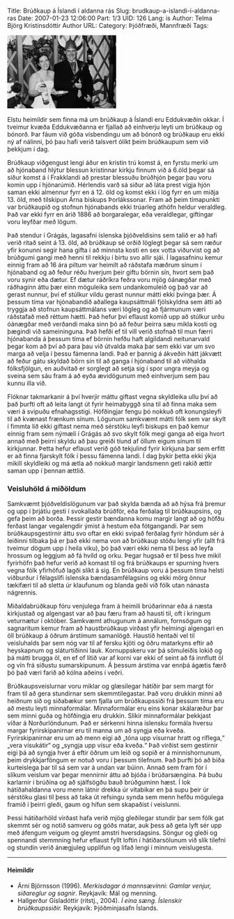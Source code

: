 Title: Brúðkaup á Íslandi í aldanna rás
Slug: brudkaup-a-islandi-i-aldanna-ras
Date: 2007-01-23 12:06:00
Part: 1/3
UID: 126
Lang: is
Author: Telma Björg Kristinsdóttir
Author URL:
Category: Þjóðfræði, Mannfræði
Tags:

![Víkingabrúðkaup](275.jpg)

Elstu heimildir sem finna má um brúðkaup á Íslandi eru Eddukvæðin okkar. Í tveimur kvæða Eddukvæðanna er fjallað að einhverju leyti um brúðkaup og bónorð. Þar fáum við góða vísbendingu um að bónorð og brúðkaup eru ekki ný af nálinni, þó þau hafi verið talsvert ólíkt þeim brúðkaupum sem við þekkjum í dag.

Brúðkaup viðgengust lengi áður en kristin trú komst á, en fyrstu merki um að hjónaband hlýtur blessun kristinnar kirkju finnum við á 6.öld þegar sá siður komst á í Frakklandi að prestar blessuðu brúðhjón þegar þau voru komin upp í hjónarúmið. Hérlendis varð sá siður að láta prest vígja hjón saman ekki almennur fyrr en á 12. öld og komst ekki í lög fyrr en um miðja 13. öld, með tilskipun Árna biskups Þorlákssonar. Fram að þeim tímapunkti var brúðkaupið og stofnun hjónabands ekki trúarleg athöfn heldur veraldleg. Það var ekki fyrr en árið 1886 að borgaralegar, eða veraldlegar, giftingar voru leyfðar með lögum.

Það stendur í Grágás, lagasafni íslenska þjóðveldisins sem talið er að hafi verið ritað seint á 13. öld, að brúðkaup sé orðið löglegt þegar sá sem ræður yfir konunni segir hana gifta í að minnsta kosti en sex votta viðurvist og að brúðgumi gangi með henni til rekkju í birtu svo allir sjái. Í lagasafninu kemur einnig fram að 16 ára piltum var heimilt að ráðstafa mæðrum sínum í hjónaband og að feður réðu hverjum þeir giftu börnin sín, hvort sem það voru synir eða dætur. Ef dætur ráðríkra feðra voru mjög óánægðar með ráðhaginn áttu þær einn möguleika sem undankomuleið og það var að gerast nunnur, því ef stúlkur vildu gerast nunnur mátti ekki þvinga þær. Á þessum tíma var hjónabandið aðallega kaupsáttmáli fjölskyldna sem átti að tryggja að stofnun kaupsáttmálans væri lögleg og að fjármunum væri ráðstafað með réttum hætti.  Það hefur því eflaust komið upp að stúlkur urðu óánægðar með verðandi maka sinn þó að feður þeirra sæu mikla kosti og þægindi við sameininguna. Það hefði ef til vill verið stofnað til mun færri hjónabanda á þessum tíma ef börnin hefðu haft algildandi neitunarvald þegar kom að því að para þau við útvalda maka þar sem ekki var um svo marga að velja í þessu fámenna landi. Það er þannig á ákveðin hátt jákvætt að feður gátu skyldað börn sín til að ganga í hjónaband til að viðhalda fólksfjölgun, en auðvitað er sorglegt að setja sig í spor ungra meyja og sveina sem sáu fram á að eyða ævidögunum með einhverjum sem þau kunnu illa við.

Flóknar takmarkanir á því hverjir máttu giftast vegna skyldleika ullu því að það þurfti oft að leita langt út fyrir heimabyggð sína til að finna maka sem væri á svipuðu efnahagsstigi. Höfðingjar fengu þó nokkuð oft konungsleyfi til að kvænast frænkum sínum. Lögunum samkvæmt mátti fólk sem var skylt í fimmta lið ekki giftast nema með sérstöku leyfi biskups en það kemur einnig fram sem nýmæli í Grágás að svo skylt fólk megi ganga að eiga hvort annað með þeirri skyldu að þau greiði tíund af öllum eigum sínum til kirkjunnar. Þetta hefur eflaust verið góð tekjulind fyrir kirkjuna þar sem erfitt er að finna fjarskylt fólk í þessu fámenna landi. Í dag þykir þetta ekki ýkja mikill skyldleiki og má ætla að nokkuð margir landsmenn geti rakið ættir saman upp í þennan ættlið.

### Veisluhöld á miðöldum

Samkvæmt þjóðveldislögunum var það skylda bænda að að hýsa frá þremur og upp í þrjátíu gesti í svokallaða brúðför, eða ferðalag til brúðkaupsins, og gefa þeim að borða.  Þessir gestir bændanna komu margir langt að og höfðu ferðast langar vegalengdir ýmist á hestum eða fótgangandi. Þar sem brúðkaupsgestirnir áttu svo oftar en ekki svipað ferðalag fyrir höndum sér á leiðinni tilbaka þá er það ekki nema von að brúðkaup stóðu lengi yfir (allt frá tveimur dögum upp í heila viku), þó það væri ekki nema til þess að leyfa hrossum og leggjum að fá hvíld og orku. Þegar hugsað er til þess hve mikil fyrirhöfn það hefur verið að komast til og frá brúðkaups er spurning  hvers vegna fólk yfirhöfuð lagði slíkt á sig. En brúðkaup voru á þessum tíma helsti viðburður í félagslífi íslenska bændasamfélagsins og ekki mörg önnur tækifæri til að sletta úr klaufunum og blanda geði við fólk utan nánasta nágrennis.

Miðaldabrúðkaup fóru venjulega fram á heimili brúðarinnar eða á næsta kirkjustað og algengast var að þau færu fram að hausti til, oft í kringum veturnætur í október. Samkvæmt athugunum á annálum, fornsögum og sagnaritum kemur fram að haustbrúðkaup virðast yfir helmingi algengari en öll brúðkaup á öðrum árstímum samanlögð. Haustið hentaði vel til veisluhalds þar sem nóg var til af fersku kjöti og öðru matarkyns eftir að heyskapnum og sláturtíðinni lauk. Kornuppskeru var þá sömuleiðis lokið og þá mátti brugga öl, en ef of lítið var af korni var ekki of seint að fá innflutt öl og vín frá síðustu sumarskipunum. Á þessum árstíma var ennþá ágætis færð þó það væri farið að kólna aðeins í veðri.

Brúðkaupsveislurnar voru miklar og glæsilegar hátíðir þar sem margt fór fram til að gera stundirnar sem skemmtilegastar. Það voru drukkin minni að heiðnum sið og siðabækur sem fjalla um brúðkaupssiði frá þessum tíma eru að mestu leyti minnaformálar. Minnaformálar eru eins konar skálaræður þar sem minni guða og höfðingja eru drukkin. Slíkir minnaformálar þekkjast víðar á Norðurlöndunum. Það er sérkenni hinna íslensku formála hversu margar fyrirskipanirnar eru til manna um að syngja eða kveða. Fyrirskipanirnar eru um að menn eigi að „tóna upp vísurnar hratt og ríflega,“ „vera vísukátir“ og „syngja upp vísur eða kveða.“ Það virðist sem gestirnir eigi þá að syngja hver á eftir öðrum um leið og sopið er á minnishornunum, þeim drykkjarföngum er notuð voru í þessum tilefnum. Það þurfti þó að bíða kurteislega þar til sá sem var á undan var búinn. Annað sem fram fór í slíkum veislum var þegar mennirnir áttu að bjóða í brúðarsængina. Þá buðu karlarnir í brúðina og að sjálfsögðu bauð brúðguminn hæst. Í lok hátíðahaldanna voru menn látnir drekka úr vítabikar en þá supu þeir úr sérstöku glasi til þess að taka út refsingu synda sem menn hefðu mögulega framið í þeirri gleði, gaum og hífun sem skapaðist í veislunni.

Þessi hátíðarhöld virðast hafa verið mjög gleðilegar stundir þar sem fólk gat skemmt sér og notið samveru og góðs matar, auk þess að geta lyft sér upp með áfengum veigum og gleymt amstri hversdagsins. Söngur og gleði og spennandi stemmning hefur eflaust fyllt loftin í hátíðarsölunum við slík tilefni og stundin verið ánægjuleg upplifun og lifað lengi í minnum veislugesta.

---

#### Heimildir

* Árni Björnsson (1996). _Merkisdagar á mannsævinni: Gamlar venjur, siðareglur og sagnir_. Reykjavík: Mál og menning.
* Hallgerður Gísladóttir (ritstj., 2004). _Í eina sæng. Íslenskir brúðkaupssiðir._ Reykjavík: Þjóðminjasafn Íslands.

